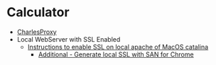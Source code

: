 # Calculator
- [CharlesProxy](https://www.charlesproxy.com/) 
- Local WebServer with SSL Enabled
   - [Instructions to enable SSL on local apache of MacOS catalina](https://getgrav.org/blog/macos-catalina-apache-ssl)
      - [Additional - Generate local SSL with SAN for Chrome](https://gist.github.com/qutek/5ee1a15a53a1076b8aacf676b13d2f93)
